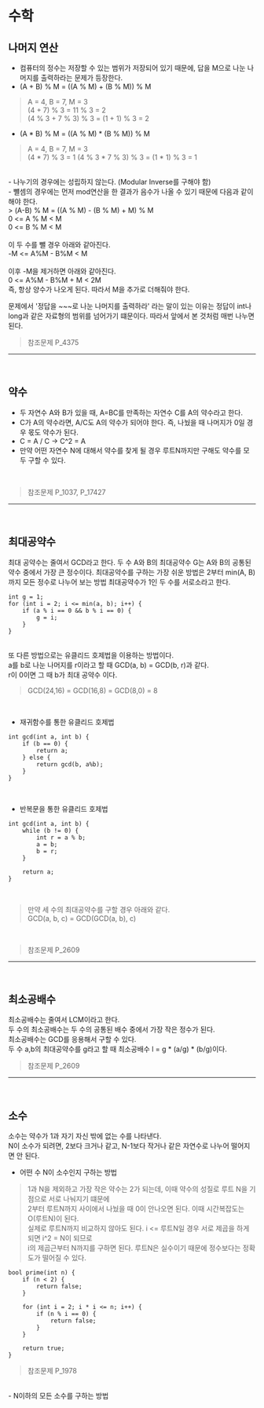 # 수학

## 나머지 연산
- 컴퓨터의 정수는 저장할 수 있는 범위가 저장되어 있기 때문에, 답을 M으로 나눈 나머지를 출력하라는 문제가 등장한다.
- (A + B) % M = ((A % M) + (B % M)) % M
> A = 4, B = 7, M = 3 </br>
(4 + 7) % 3 = 11 % 3 = 2 </br>
(4 % 3 + 7 % 3) % 3 = (1 + 1) % 3 = 2

- (A * B) % M = ((A % M) * (B % M)) % M
> A = 4, B = 7, M = 3 </br>
(4 * 7) % 3 = 1
(4 % 3 * 7 % 3) % 3 = (1 * 1) % 3 = 1
</br>
- 나누기의 경우에는 성립하지 않는다. (Modular Inverse를 구해야 함) </br>
- 뺼셈의 경우에는 먼저 mod연산을 한 결과가 음수가 나올 수 있기 때문에 다음과 같이 해야 한다. </br>
> (A-B) % M = ((A % M) - (B % M) + M) % M </br>
0 <= A % M < M </br>
0 <= B % M < M </br></br>
이 두 수를 뺄 경우 아래와 같아진다. </br>
-M <= A%M - B%M < M </br></br>
이후 -M을 제거하면 아래와 같아진다.</br>
0 <= A%M - B%M + M < 2M </br>
즉, 항상 양수가 나오게 된다. 따라서 M을 추가로 더해줘야 한다.

문제에서 '정답을 ~~~로 나눈 나머지를 출력하라' 라는 말이 있는 이유는 정답이 int나 long과 같은 자료형의 범위를 넘어가기 떄문이다. 따라서 앞에서 본 것처럼 매번 나누면 된다.
</br>

> 참조문제
P_4375
___
</br>

## 약수
- 두 자연수 A와 B가 있을 때, A=BC를 만족하는 자연수 C를 A의 약수라고 한다.
- C가 A의 약수라면, A/C도 A의 약수가 되어야 한다. 즉, 나눴을 때 나머지가 0일 경우 몫도 약수가 된다.
- C = A / C -> C^2 = A
- 만약 어떤 자연수 N에 대해서 약수를 찾게 될 경우 루트N까지만 구해도 약수를 모두 구할 수 있다.
</br>

> 참조문제
P_1037, P_17427
___
</br>

## 최대공약수
최대 공약수는 줄여서 GCD라고 한다.
두 수 A와 B의 최대공약수 G는 A와 B의 공통된 약수 중에서 가장 큰 정수이다.
최대공약수를 구하는 가장 쉬운 방법은 2부터 min(A, B)까지 모든 정수로 나누어 보는 방법
최대공약수가 1인 두 수를 서로소라고 한다.
```
int g = 1;
for (int i = 2; i <= min(a, b); i++) {
    if (a % i == 0 && b % i == 0) {
        g = i;
    }
}
```
</br>
또 다른 방법으로는 유클리드 호제법을 이용하는 방법이다. </br>
a를 b로 나눈 나머지를 r이라고 할 때 GCD(a, b) = GCD(b, r)과 같다. </br>
r이 0이면 그 때 b가 최대 공약수 이다. </br>

> GCD(24,16) = GCD(16,8) = GCD(8,0) = 8

</br>

- 재귀함수를 통한 유클리드 호제법
```
int gcd(int a, int b) {
    if (b == 0) {
        return a;
    } else {
        return gcd(b, a%b);
    }
}
```
</br>

- 반복문을 통한 유클리드 호제법
```
int gcd(int a, int b) {
    while (b != 0) {
        int r = a % b;
        a = b;
        b = r;
    }

    return a;
}
```
</br>

> 만약 세 수의 최대공약수를 구할 경우 아래와 같다. </br>
GCD(a, b, c) = GCD(GCD(a, b), c)
</br>

> 참조문제
P_2609
___
</br>

## 최소공배수
최소공배수는 줄여서 LCM이라고 한다.</br>
두 수의 최소공배수는 두 수의 공통된 배수 중에서 가장 작은 정수가 된다. </br>
최소공배수는 GCD를 응용해서 구할 수 있다. </br>
두 수 a,b의 최대공약수를 g라고 할 때 최소공배수 l = g * (a/g) * (b/g)이다.
</br>

> 참조문제
P_2609
___
</br>

## 소수
소수는 약수가 1과 자기 자신 밖에 없는 수를 나타낸다. </br>
N이 소수가 되려면, 2보다 크거나 같고, N-1보다 작거나 같은 자연수로 나누어 떨어지면 안 된다.
</br>

- 어떤 수 N이 소수인지 구하는 방법
> 1과 N을 제외하고 가장 작은 약수는 2가 되는데, 이때 약수의 성질로 루트 N을 기점으로 서로 나눠지기 떄문에 </br>
2부터 루트N까지 사이에서 나눴을 때 0이 안나오면 된다. 이때 시간복잡도는 O(루트N)이 된다. </br>
실제로 루트N까지 비교하지 않아도 된다. i <= 루트N일 경우 서로 제곱을 하게 되면 i^2 = N이 되므로 </br>
i의 제곱근부터 N까지를 구하면 된다. 루트N은 실수이기 때문에 정수보다는 정확도가 떨어질 수 있다.
```
bool prime(int n) {
    if (n < 2) {
        return false;
    }

    for (int i = 2; i * i <= n; i++) {
        if (n % i == 0) {
            return false;
        }
    }

    return true;
}
```
> 참조문제
P_1978
</br>
- N이하의 모든 소수를 구하는 방법